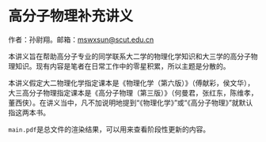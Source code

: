 # 高分子物理补充讲义
作者：孙尉翔。邮箱：mswxsun@scut.edu.cn

本讲义旨在帮助高分子专业的同学联系大二学的物理化学知识和大三学的高分子物理知识。现有内容是笔者在日常工作中的零星积累，所以主题是分散的。

本讲义假定大二物理化学指定课本是《物理化学（第六版）》（傅献彩，侯文华），大三高分子物理指定课本是《高分子物理（第三版）》（何曼君，张红东，陈维孝，董西侠）。在讲义当中，凡不加说明地提到“《物理化学》”或“《高分子物理》”就默认指这两本书。

`main.pdf`是总文件的渲染结果，可以用来查看阶段性更新的内容。
